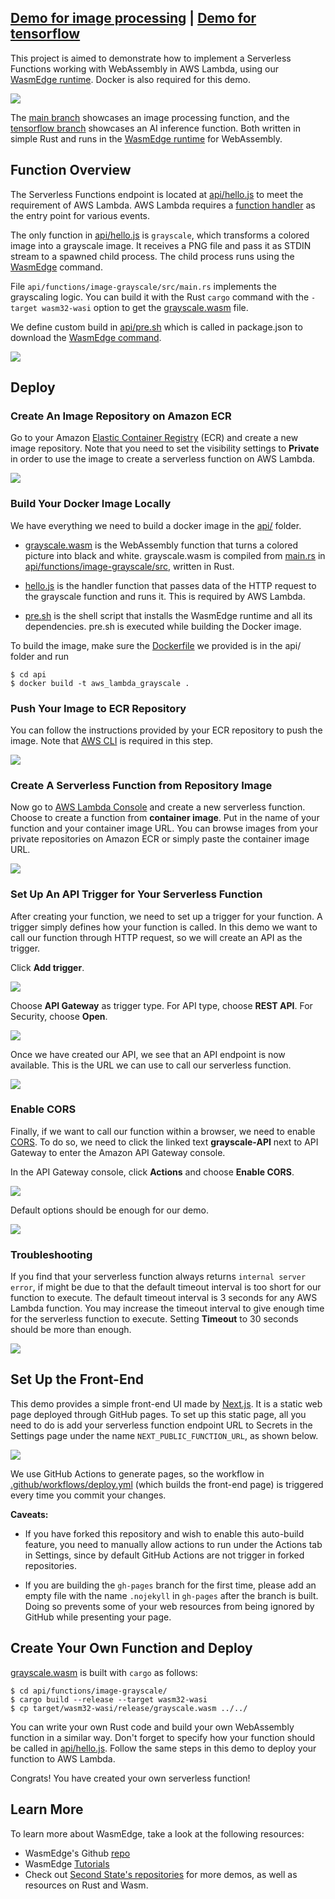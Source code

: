 ## [Demo for image processing](https://second-state.github.io/aws-lambda-wasm-runtime/) | [Demo for tensorflow](https://robnanarivo.github.io/aws-lambda-wasm-runtime/)

This project is aimed to demonstrate how to implement a Serverless Functions working with WebAssembly in AWS Lambda, using our [WasmEdge runtime](https://github.com/WasmEdge/WasmEdge). Docker is also required for this demo.

![](docs/images/service_arch.png)

The [main branch](https://github.com/second-state/aws-lambda-wasm-runtime/tree/main) showcases an image processing function, and the [tensorflow branch](https://github.com/second-state/aws-lambda-wasm-runtime/tree/tensorflow) showcases an AI inference function. Both written in simple Rust and runs in the [WasmEdge runtime](https://github.com/WasmEdge/WasmEdge) for WebAssembly.

## Function Overview

The Serverless Functions endpoint is located at [api/hello.js](https://github.com/second-state/aws-lambda-wasm-runtime/blob/main/api/hello.js) to meet the requirement of AWS Lambda. AWS Lambda requires a [function handler](https://docs.aws.amazon.com/lambda/latest/dg/nodejs-handler.html) as the entry point for various events.

The only function in [api/hello.js](https://github.com/second-state/aws-lambda-wasm-runtime/blob/main/api/hello.js) is `grayscale`, which transforms a colored image into a grayscale image. It receives a PNG file and pass it as STDIN stream to a spawned child process. The child process runs using the [WasmEdge](https://github.com/WasmEdge/WasmEdge) command.

File `api/functions/image-grayscale/src/main.rs` implements the grayscaling logic. You can build it with the Rust `cargo` command with the `-target wasm32-wasi` option to get the [grayscale.wasm](https://github.com/second-state/aws-lambda-wasm-runtime/blob/main/api/grayscale.wasm) file.

We define custom build in [api/pre.sh](https://github.com/second-state/aws-lambda-wasm-runtime/blob/main/api/pre.sh) which is called in package.json to download the [WasmEdge command](https://github.com/WasmEdge/WasmEdge/releases/tag/0.8.2). 

![](docs/images/aws-lambda-wasmedge-runtime.gif)

## Deploy

### Create An Image Repository on Amazon ECR

Go to your Amazon [Elastic Container Registry](https://console.aws.amazon.com/ecr/repositories) (ECR) and create a new image repository. Note that you need to set the visibility settings to **Private** in order to use the image to create a serverless function on AWS Lambda.

![](docs/images/1.repo.png)

### Build Your Docker Image Locally

We have everything we need to build a docker image in the [api/](https://github.com/second-state/aws-lambda-wasm-runtime/tree/main/api) folder. 

- [grayscale.wasm](https://github.com/second-state/aws-lambda-wasm-runtime/blob/main/api/grayscale.wasm) is the WebAssembly function that turns a colored picture into black and white. grayscale.wasm is compiled from [main.rs](https://github.com/second-state/aws-lambda-wasm-runtime/blob/main/api/functions/image-grayscale/src/main.rs) in [api/functions/image-grayscale/src](https://github.com/second-state/aws-lambda-wasm-runtime/tree/main/api/functions/image-grayscale/src), written in Rust.

- [hello.js](https://github.com/second-state/aws-lambda-wasm-runtime/blob/main/api/hello.js) is the handler function that passes data of the HTTP request to the grayscale function and runs it. This is required by AWS Lambda.

- [pre.sh](https://github.com/second-state/aws-lambda-wasm-runtime/blob/main/api/pre.sh) is the shell script that installs the WasmEdge runtime and all its dependencies. pre.sh is executed while building the Docker image.

To build the image, make sure the [Dockerfile](https://github.com/second-state/aws-lambda-wasm-runtime/blob/main/api/Dockerfile) we provided is in the api/ folder and run

```
$ cd api
$ docker build -t aws_lambda_grayscale .
```

### Push Your Image to ECR Repository

You can follow the instructions provided by your ECR repository to push the image. Note that [AWS CLI](https://docs.aws.amazon.com/cli/latest/userguide/install-cliv2.html) is required in this step.

![](docs/images/2.push.png)

### Create A Serverless Function from Repository Image

Now go to [AWS Lambda Console](https://console.aws.amazon.com/lambda/home) and create a new serverless function. Choose to create a function from **container image**. Put in the name of your function and your container image URL. You can browse images from your private repositories on Amazon ECR or simply paste the container image URL.

![](docs/images/3.function.png) 

### Set Up An API Trigger for Your Serverless Function

After creating your function, we need to set up a trigger for your function. A trigger simply defines how your function is called. In this demo we want to call our function through HTTP request, so we will create an API as the trigger.

Click **Add trigger**.

![](docs/images/4.trigger.png)

Choose **API Gateway** as trigger type. For API type, choose **REST API**. For Security, choose **Open**.

![](docs/images/5.api.png)

Once we have created our API, we see that an API endpoint is now available. This is the URL we can use to call our serverless function.

![](docs/images/6.link.png)

### Enable CORS

Finally, if we want to call our function within a browser, we need to enable [CORS](https://developer.mozilla.org/en-US/docs/Web/HTTP/CORS). To do so, we need to click the linked text **grayscale-API** next to API Gateway to enter the Amazon API Gateway console.

In the API Gateway console, click **Actions** and choose **Enable CORS**.

![](docs/images/7.CORS1.png)

Default options should be enough for our demo.

![](docs/images/8.CORS2.png)

### Troubleshooting

If you find that your serverless function always returns `internal server error`, if might be due to that the default timeout interval is too short for our function to execute. The default timeout interval is 3 seconds for any AWS Lambda function. You may increase the timeout interval to give enough time for the serverless function to execute. Setting **Timeout** to 30 seconds should be more than enough.

![](docs/images/9.troubleshoot.png)

## Set Up the Front-End

This demo provides a simple front-end UI made by [Next.js](https://nextjs.org). It is a static web page deployed through GitHub pages. To set up this static page, all you need to do is add your serverless function endpoint URL to Secrets in the Settings page under the name `NEXT_PUBLIC_FUNCTION_URL`, as shown below.

![](docs/images/10.page.png)

We use GitHub Actions to generate pages, so the workflow in [.github/workflows/deploy.yml](https://github.com/second-state/aws-lambda-wasm-runtime/blob/main/.github/workflows/deploy.yml) (which builds the front-end page) is triggered every time you commit your changes.

**Caveats:**

- If you have forked this repository and wish to enable this auto-build feature, you need to manually allow actions to run under the Actions tab in Settings, since by default GitHub Actions are not trigger in forked repositories.

- If you are building the `gh-pages` branch for the first time, please add an empty file with the name `.nojekyll` in `gh-pages` after the branch is built. Doing so prevents some of your web resources from being ignored by GitHub while presenting your page.

## Create Your Own Function and Deploy

[grayscale.wasm](https://github.com/second-state/aws-lambda-wasm-runtime/blob/main/api/grayscale.wasm) is built with `cargo` as follows:

```
$ cd api/functions/image-grayscale/
$ cargo build --release --target wasm32-wasi
$ cp target/wasm32-wasi/release/grayscale.wasm ../../
```

You can write your own Rust code and build your own WebAssembly function in a similar way. Don't forget to specify how your function should be called in [api/hello.js](https://github.com/second-state/aws-lambda-wasm-runtime/blob/main/api/hello.js). Follow the same steps in this demo to deploy your function to AWS Lambda. 

Congrats! You have created your own serverless function!

## Learn More

To learn more about WasmEdge, take a look at the following resources:

- WasmEdge's Github [repo](https://github.com/WasmEdge/WasmEdge)
- WasmEdge [Tutorials](https://wasmedge.org/#tutorials)
- Check out [Second State's repositories](https://github.com/second-state) for more demos, as well as resources on Rust and Wasm.
